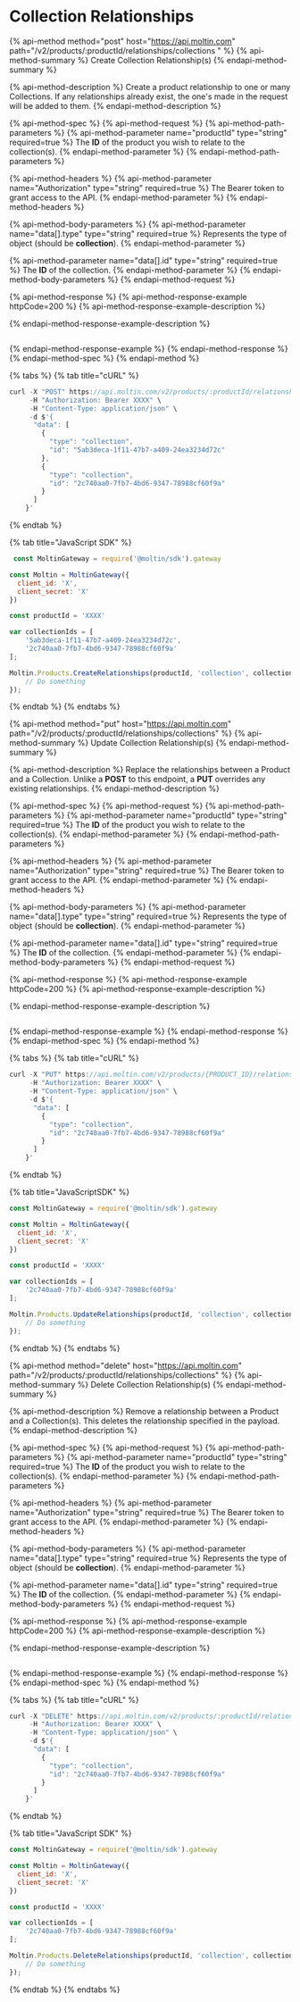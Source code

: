 # Collection Relationships

{% api-method method="post" host="https://api.moltin.com" path="/v2/products/:productId/relationships/collections " %}
{% api-method-summary %}
Create Collection Relationship\(s\)
{% endapi-method-summary %}

{% api-method-description %}
Create a product relationship to one or many Collections. If any relationships already exist, the one's made in the request will be added to them.
{% endapi-method-description %}

{% api-method-spec %}
{% api-method-request %}
{% api-method-path-parameters %}
{% api-method-parameter name="productId" type="string" required=true %}
The **ID** of the product you wish to relate to the collection\(s\).
{% endapi-method-parameter %}
{% endapi-method-path-parameters %}

{% api-method-headers %}
{% api-method-parameter name="Authorization" type="string" required=true %}
The Bearer token to grant access to the API.
{% endapi-method-parameter %}
{% endapi-method-headers %}

{% api-method-body-parameters %}
{% api-method-parameter name="data\[\].type" type="string" required=true %}
Represents the type of object \(should be **collection**\).
{% endapi-method-parameter %}

{% api-method-parameter name="data\[\].id" type="string" required=true %}
The **ID** of the collection.
{% endapi-method-parameter %}
{% endapi-method-body-parameters %}
{% endapi-method-request %}

{% api-method-response %}
{% api-method-response-example httpCode=200 %}
{% api-method-response-example-description %}

{% endapi-method-response-example-description %}

```

```
{% endapi-method-response-example %}
{% endapi-method-response %}
{% endapi-method-spec %}
{% endapi-method %}

{% tabs %}
{% tab title="cURL" %}
```javascript
curl -X "POST" https://api.moltin.com/v2/products/:productId/relationships/collections \
     -H "Authorization: Bearer XXXX" \
     -H "Content-Type: application/json" \
     -d $'{
      "data": [
        {
          "type": "collection",
          "id": "5ab3deca-1f11-47b7-a409-24ea3234d72c"
        },
        {
          "type": "collection",
          "id": "2c740aa0-7fb7-4bd6-9347-78988cf60f9a"
        }
      ]
    }'
```
{% endtab %}

{% tab title="JavaScript SDK" %}
```javascript
 const MoltinGateway = require('@moltin/sdk').gateway

const Moltin = MoltinGateway({
  client_id: 'X',
  client_secret: 'X'
})

const productId = 'XXXX'

var collectionIds = [
    '5ab3deca-1f11-47b7-a409-24ea3234d72c',
    '2c740aa0-7fb7-4bd6-9347-78988cf60f9a'
];

Moltin.Products.CreateRelationships(productId, 'collection', collectionIds).then((relationships) => {
    // Do something
});
```
{% endtab %}
{% endtabs %}

{% api-method method="put" host="https://api.moltin.com" path="/v2/products/:productId/relationships/collections" %}
{% api-method-summary %}
Update Collection Relationship\(s\)
{% endapi-method-summary %}

{% api-method-description %}
Replace the relationships between a Product and a Collection. Unlike a **POST** to this endpoint, a **PUT** overrides any existing relationships.
{% endapi-method-description %}

{% api-method-spec %}
{% api-method-request %}
{% api-method-path-parameters %}
{% api-method-parameter name="productId" type="string" required=true %}
The **ID** of the product you wish to relate to the collection\(s\).
{% endapi-method-parameter %}
{% endapi-method-path-parameters %}

{% api-method-headers %}
{% api-method-parameter name="Authorization" type="string" required=true %}
The Bearer token to grant access to the API.
{% endapi-method-parameter %}
{% endapi-method-headers %}

{% api-method-body-parameters %}
{% api-method-parameter name="data\[\].type" type="string" required=true %}
Represents the type of object \(should be **collection**\).
{% endapi-method-parameter %}

{% api-method-parameter name="data\[\].id" type="string" required=true %}
The **ID** of the collection.
{% endapi-method-parameter %}
{% endapi-method-body-parameters %}
{% endapi-method-request %}

{% api-method-response %}
{% api-method-response-example httpCode=200 %}
{% api-method-response-example-description %}

{% endapi-method-response-example-description %}

```

```
{% endapi-method-response-example %}
{% endapi-method-response %}
{% endapi-method-spec %}
{% endapi-method %}

{% tabs %}
{% tab title="cURL" %}
```javascript
curl -X "PUT" https://api.moltin.com/v2/products/{PRODUCT_ID}/relationships/collections \
     -H "Authorization: Bearer XXXX" \
     -H "Content-Type: application/json" \
     -d $'{
      "data": [
        {
          "type": "collection",
          "id": "2c740aa0-7fb7-4bd6-9347-78988cf60f9a"
        }
      ]
    }'
```
{% endtab %}

{% tab title="JavaScriptSDK" %}
```javascript
const MoltinGateway = require('@moltin/sdk').gateway

const Moltin = MoltinGateway({
  client_id: 'X',
  client_secret: 'X'
})

const productId = 'XXXX'

var collectionIds = [
    '2c740aa0-7fb7-4bd6-9347-78988cf60f9a'
];

Moltin.Products.UpdateRelationships(productId, 'collection', collectionIds).then((relationships) => {
    // Do something
});
```
{% endtab %}
{% endtabs %}

{% api-method method="delete" host="https://api.moltin.com" path="/v2/products/:productId/relationships/collections" %}
{% api-method-summary %}
Delete Collection Relationship\(s\)
{% endapi-method-summary %}

{% api-method-description %}
Remove a relationship between a Product and a Collection\(s\). This deletes the relationship specified in the payload.
{% endapi-method-description %}

{% api-method-spec %}
{% api-method-request %}
{% api-method-path-parameters %}
{% api-method-parameter name="productId" type="string" required=true %}
The **ID** of the product you wish to relate to the collection\(s\).
{% endapi-method-parameter %}
{% endapi-method-path-parameters %}

{% api-method-headers %}
{% api-method-parameter name="Authorization" type="string" required=true %}
The Bearer token to grant access to the API.
{% endapi-method-parameter %}
{% endapi-method-headers %}

{% api-method-body-parameters %}
{% api-method-parameter name="data\[\].type" type="string" required=true %}
Represents the type of object \(should be **collection**\).
{% endapi-method-parameter %}

{% api-method-parameter name="data\[\].id" type="string" required=true %}
The **ID** of the collection.
{% endapi-method-parameter %}
{% endapi-method-body-parameters %}
{% endapi-method-request %}

{% api-method-response %}
{% api-method-response-example httpCode=200 %}
{% api-method-response-example-description %}

{% endapi-method-response-example-description %}

```

```
{% endapi-method-response-example %}
{% endapi-method-response %}
{% endapi-method-spec %}
{% endapi-method %}

{% tabs %}
{% tab title="cURL" %}
```javascript
curl -X "DELETE" https://api.moltin.com/v2/products/:productId/relationships/collections \
     -H "Authorization: Bearer XXXX" \
     -H "Content-Type: application/json" \
     -d $'{
      "data": [
        {
          "type": "collection",
          "id": "2c740aa0-7fb7-4bd6-9347-78988cf60f9a"
        }
      ]
    }'
```
{% endtab %}

{% tab title="JavaScript SDK" %}
```javascript
const MoltinGateway = require('@moltin/sdk').gateway

const Moltin = MoltinGateway({
  client_id: 'X',
  client_secret: 'X'
})

const productId = 'XXXX'

var collectionIds = [
    '2c740aa0-7fb7-4bd6-9347-78988cf60f9a'
];

Moltin.Products.DeleteRelationships(productId, 'collection', collectionIds).then((relationships) => {
    // Do something
});
```
{% endtab %}
{% endtabs %}

